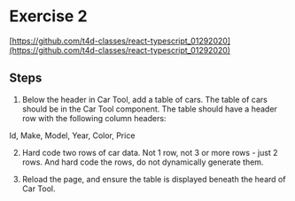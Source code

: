 # Exercise 2

[https://github.com/t4d-classes/react-typescript_01292020](https://github.com/t4d-classes/react-typescript_01292020)

## Steps

1. Below the header in Car Tool, add a table of cars. The table of cars should be in the Car Tool component. The table should have a header row with the following column headers:

Id, Make, Model, Year, Color, Price

2. Hard code two rows of car data. Not 1 row, not 3 or more rows - just 2 rows. And hard code the rows, do not dynamically generate them.

3. Reload the page, and ensure the table is displayed beneath the heard of Car Tool.